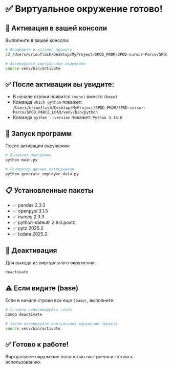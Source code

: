 # ✅ Виртуальное окружение готово!

## 🚀 Активация в вашей консоли

Выполните в вашей консоли:

```bash
# Перейдите в каталог проекта
cd /Users/orionflash/Desktop/MyProject/SPOD_PROM/SPOD-cursor-Parce/SPOD_PARCE_LOAD

# Активируйте виртуальное окружение
source venv/bin/activate
```

## ✅ После активации вы увидите:

- В начале строки появится `(venv)` вместо `(base)`
- Команда `which python` покажет: `/Users/orionflash/Desktop/MyProject/SPOD_PROM/SPOD-cursor-Parce/SPOD_PARCE_LOAD/venv/bin/python`
- Команда `python --version` покажет: `Python 3.14.0`

## 🚀 Запуск программ

После активации окружения:

```bash
# Основная программа
python main.py

# Генератор данных сотрудников
python generate_employee_data.py
```

## 📋 Установленные пакеты

- ✅ pandas 2.3.3
- ✅ openpyxl 3.1.5
- ✅ numpy 2.3.3
- ✅ python-dateutil 2.9.0.post0
- ✅ pytz 2025.2
- ✅ tzdata 2025.2

## 🔄 Деактивация

Для выхода из виртуального окружения:
```bash
deactivate
```

## ⚠️ Если видите (base)

Если в начале строки все еще `(base)`, выполните:

```bash
# Сначала деактивируйте conda
conda deactivate

# Затем активируйте виртуальное окружение проекта
source venv/bin/activate
```

## ✅ Готово к работе!

Виртуальное окружение полностью настроено и готово к использованию.
